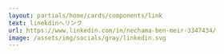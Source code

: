 ```yaml
---
layout: partials/home/cards/components/link
text: linekdinへリンク 
url: https://www.linkedin.com/in/nechama-ben-meir-3347434/
image: /assets/img/socials/gray/linkedin.svg
---
```


